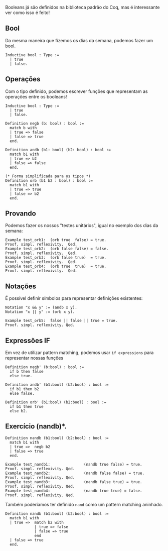 Booleans já são definidos na biblioteca padrão do Coq, mas é interessante ver como isso é feito!
## Bool
Da mesma maneira que fizemos os dias da semana, podemos fazer um bool.
```coq
Inductive bool : Type :=
  | true
  | false.
```
## Operações
Com o tipo definido, podemos escrever funções que representam as operações entre os booleans!
```coq
Inductive bool : Type := 
  | true
  | false.

Definition negb (b: bool) : bool := 
  match b with 
  | true => false 
  | false => true
  end.

Definition andb (b1: bool) (b2: bool) : bool := 
  match b1 with
  | true => b2
  | false => false 
  end. 

(* Forma simplificada para os tipos *)
Definition orb (b1 b2 : bool) : bool := 
  match b1 with
  | true => true 
  | false => b2 
  end. 
```
## Provando
Podemos fazer os nossos "testes unitários", igual no exemplo dos dias da semana:
```coq
Example test_orb1:  (orb true  false) = true.
Proof. simpl. reflexivity.  Qed.
Example test_orb2:  (orb false false) = false.
Proof. simpl. reflexivity.  Qed.
Example test_orb3:  (orb false true)  = true.
Proof. simpl. reflexivity.  Qed.
Example test_orb4:  (orb true  true)  = true.
Proof. simpl. reflexivity.  Qed.
```
## Notações
É possível definir símbolos para representar definições existentes:
```coq
Notation "x && y" := (andb x y).
Notation "x || y" := (orb x y).

Example test_orb5:  false || false || true = true.
Proof. simpl. reflexivity. Qed.
```
## Expressões IF
Em vez de utilizar pattern matching, podemos usar `if expressions` para representar nossas funções
```coq
Definition negb' (b:bool) : bool :=
  if b then false
  else true.

Definition andb' (b1:bool) (b2:bool) : bool :=
  if b1 then b2
  else false.

Definition orb' (b1:bool) (b2:bool) : bool :=
  if b1 then true
  else b2.

```
## Exercício (nandb)*.
```coq
Definition nandb (b1:bool) (b2:bool) : bool :=
  match b1 with 
  | true =>  negb b2
  | false => true
  end. 
  
Example test_nandb1:               (nandb true false) = true.
Proof. simpl. reflexivity. Qed.
Example test_nandb2:               (nandb false false) = true.
Proof. simpl. reflexivity. Qed.
Example test_nandb3:               (nandb false true) = true.
Proof. simpl. reflexivity. Qed.
Example test_nandb4:               (nandb true true) = false.
Proof. simpl. reflexivity. Qed.
```
Também poderíamos ter definido `nand` como um pattern matching aninhado.
```coq
Definition nandb (b1:bool) (b2:bool) : bool :=
  match b1 with 
  | true =>  match b2 with
             | true => false 
             | false => true 
             end
  | false => true
  end. 
```
